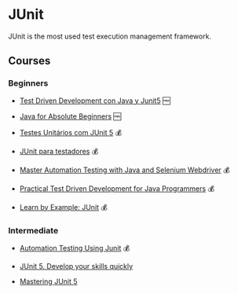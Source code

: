 # JUnit

JUnit is the most used test execution management framework.

## Courses

### Beginners

- [Test Driven Development con Java y Junit5](https://www.udemy.com/course/testdrivendevelopment/) 🆓

- [Java for Absolute Beginners](https://www.udemy.com/course/java-for-absolute-beginners-c/) 🆓

- [Testes Unitários com JUnit 5](https://www.udemy.com/course/testes-unitarios-com-junit-5/) 💰

- [JUnit para testadores](https://www.udemy.com/course/junit-para-testadores/) 💰

- [Master Automation Testing with Java and Selenium Webdriver](https://www.udemy.com/course/automation-testing-with-selenium-and-java-for-beginners/) 💰

- [Practical Test Driven Development for Java Programmers](udemy.com/course/practical-test-driven-development-for-java-programmers/) 💰

- [Learn by Example: JUnit](https://www.udemy.com/course/learn-by-example-junit/) 💰

### Intermediate

- [Automation Testing Using Junit](https://www.udemy.com/course/automation-testing-using-junit/) 💰

- [JUnit 5. Develop your skills quickly](https://www.udemy.com/course/junit-java-unit-testing/)

- [Mastering JUnit 5](https://www.udemy.com/course/mastering-junit-5/)
